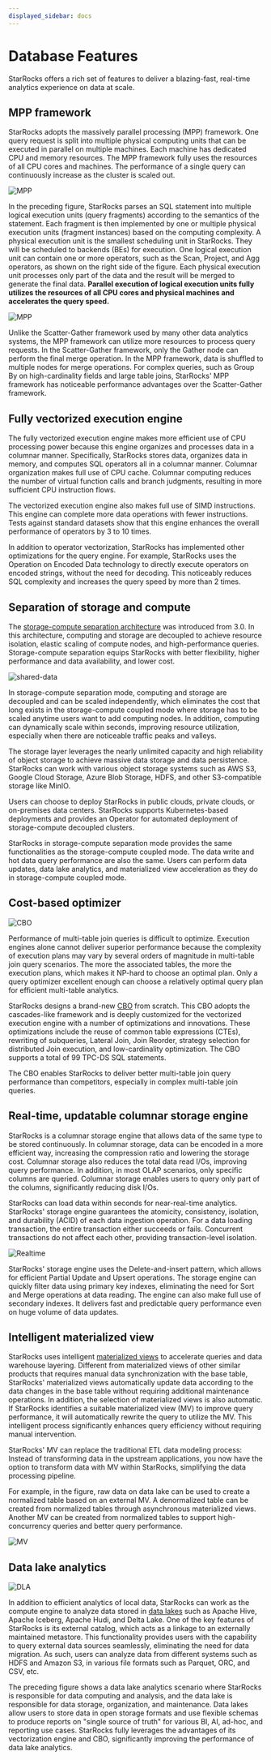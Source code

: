 ```yaml
---
displayed_sidebar: docs
---
```


# Database Features

StarRocks offers a rich set of features to deliver a blazing-fast, real-time analytics experience on data at scale.

## MPP framework

StarRocks adopts the massively parallel processing (MPP) framework. One query request is split into multiple physical computing units that can be executed in parallel on multiple machines. Each machine has dedicated CPU and memory resources. The MPP framework fully uses the resources of all CPU cores and machines. The performance of a single query can continuously increase as the cluster is scaled out.

![MPP](../_assets/1.1-3-mpp.png)

In the preceding figure, StarRocks parses an SQL statement into multiple logical execution units (query fragments) according to the semantics of the statement. Each fragment is then implemented by one or multiple physical execution units (fragment instances) based on the computing complexity. A physical execution unit is the smallest scheduling unit in StarRocks. They will be scheduled to backends (BEs) for execution. One logical execution unit can contain one or more operators, such as the Scan, Project, and Agg operators, as shown on the right side of the figure. Each physical execution unit processes only part of the data and the result will be merged to generate the final data. **Parallel execution of logical execution units fully utilizes the resources of all CPU cores and physical machines and accelerates the query speed.**

![MPP](../_assets/1.1-4-mpp.png)

Unlike the Scatter-Gather framework used by many other data analytics systems, the MPP framework can utilize more resources to process query requests. In the Scatter-Gather framework, only the Gather node can perform the final merge operation. In the MPP framework, data is shuffled to multiple nodes for merge operations. For complex queries, such as Group By on high-cardinality fields and large table joins, StarRocks' MPP framework has noticeable performance advantages over the Scatter-Gather framework.

## Fully vectorized execution engine

The fully vectorized execution engine makes more efficient use of CPU processing power because this engine organizes and processes data in a columnar manner. Specifically, StarRocks stores data, organizes data in memory, and computes SQL operators all in a columnar manner. Columnar organization makes full use of CPU cache. Columnar computing reduces the number of virtual function calls and branch judgments, resulting in more sufficient CPU instruction flows.

The vectorized execution engine also makes full use of SIMD instructions. This engine can complete more data operations with fewer instructions. Tests against standard datasets show that this engine enhances the overall performance of operators by 3 to 10 times.

In addition to operator vectorization, StarRocks has implemented other optimizations for the query engine. For example, StarRocks uses the Operation on Encoded Data technology to directly execute operators on encoded strings, without the need for decoding. This noticeably reduces SQL complexity and increases the query speed by more than 2 times.

## Separation of storage and compute

The [storage-compute separation architecture](./Architecture.md) was introduced from 3.0. In this architecture, computing and storage are decoupled to achieve resource isolation, elastic scaling of compute nodes, and high-performance queries. Storage-compute separation equips StarRocks with better flexibility, higher performance and data availability, and lower cost.

![shared-data](../_assets/share_data_arch.png)

In storage-compute separation mode, computing and storage are decoupled and can be scaled independently, which eliminates the cost that long exists in the storage-compute coupled mode where storage has to be scaled anytime users want to add computing nodes. In addition, computing can dynamically scale within seconds, improving resource utilization, especially when there are noticeable traffic peaks and valleys.

The storage layer leverages the nearly unlimited capacity and high reliability of object storage to achieve massive data storage and data persistence. StarRocks can work with various object storage systems such as AWS S3, Google Cloud Storage, Azure Blob Storage, HDFS, and other S3-compatible storage like MinIO.

Users can choose to deploy StarRocks in public clouds, private clouds, or on-premises data centers. StarRocks supports Kubernetes-based deployments and provides an Operator for automated deployment of storage-compute decoupled clusters.

StarRocks in storage-compute separation mode provides the same functionalities as the storage-compute coupled mode. The data write and hot data query performance are also the same. Users can perform data updates, data lake analytics, and materialized view acceleration as they do in storage-compute coupled mode.

## Cost-based optimizer

![CBO](../_assets/1.1-5-cbo.png)

Performance of multi-table join queries is difficult to optimize. Execution engines alone cannot deliver superior performance because the complexity of execution plans may vary by several orders of magnitude in multi-table join query scenarios. The more the associated tables, the more the execution plans, which makes it NP-hard to choose an optimal plan. Only a query optimizer excellent enough can choose a relatively optimal query plan for efficient multi-table analytics.

StarRocks designs a brand-new [CBO](../using_starrocks/Cost_based_optimizer.md) from scratch. This CBO adopts the cascades-like framework and is deeply customized for the vectorized execution engine with a number of optimizations and innovations. These optimizations include the reuse of common table expressions (CTEs), rewriting of subqueries, Lateral Join, Join Reorder, strategy selection for distributed Join execution, and low-cardinality optimization. The CBO supports a total of 99 TPC-DS SQL statements.

The CBO enables StarRocks to deliver better multi-table join query performance than competitors, especially in complex multi-table join queries.

## Real-time, updatable columnar storage engine

StarRocks is a columnar storage engine that allows data of the same type to be stored continuously. In columnar storage, data can be encoded in a more efficient way, increasing the compression ratio and lowering the storage cost. Columnar storage also reduces the total data read I/Os, improving query performance. In addition, in most OLAP scenarios, only specific columns are queried. Columnar storage enables users to query only part of the columns, significantly reducing disk I/Os.

StarRocks can load data within seconds for near-real-time analytics. StarRocks' storage engine guarantees the atomicity, consistency, isolation, and durability (ACID) of each data ingestion operation. For a data loading transaction, the entire transaction either succeeds or fails. Concurrent transactions do not affect each other, providing transaction-level isolation.

![Realtime](../_assets/1.1-6-realtime.png)

StarRocks' storage engine uses the Delete-and-insert pattern, which allows for efficient Partial Update and Upsert operations. The storage engine can quickly filter data using primary key indexes,  eliminating the need for Sort and Merge operations at data reading. The engine can also make full use of secondary indexes. It delivers fast and predictable query performance even on huge volume of data updates.

## Intelligent materialized view

StarRocks uses intelligent [materialized views](../using_starrocks/async_mv/Materialized_view.md) to accelerate queries and data warehouse layering. Different from materialized views of other similar products that requires manual data synchronization with the base table, StarRocks' materialized views automatically update data according to the data changes in the base table without requiring additional maintenance operations. In addition, the selection of materialized views is also automatic. If StarRocks identifies a suitable materialized view (MV) to improve query performance, it will automatically rewrite the query to utilize the MV. This intelligent process significantly enhances query efficiency without requiring manual intervention.

 StarRocks' MV can replace the traditional ETL data modeling process: Instead of transforming data in the upstream applications, you now have the option to transform data with MV within StarRocks, simplifying the data processing pipeline.

For example, in the figure, raw data on data lake can be used to create a normalized table based on an external MV. A denormalized table can be created from normalized tables through asynchronous materialized views. Another MV can be created from normalized tables to support high-concurrency queries and better query performance.

![MV](../_assets/1.1-7-mv.png)

## Data lake analytics

![DLA](../_assets/1.1-8-dla.png)

In addition to efficient analytics of local data, StarRocks can work as the compute engine to analyze data stored in [data lakes](../data_source/catalog/catalog_overview.md) such as Apache Hive, Apache Iceberg, Apache Hudi, and Delta Lake. One of the key features of StarRocks is its external catalog, which acts as a linkage to an externally maintained metastore. This functionality provides users with the capability to query external data sources seamlessly, eliminating the need for data migration. As such, users can analyze data from different systems such as HDFS and Amazon S3, in various file formats such as Parquet, ORC, and CSV, etc.

The preceding figure shows a data lake analytics scenario where StarRocks is responsible for data computing and analysis, and the data lake is responsible for data storage, organization, and maintenance. Data lakes allow users to store data in open storage formats and use flexible schemas to produce reports on "single source of truth" for various BI, AI, ad-hoc, and reporting use cases. StarRocks fully leverages the advantages of its vectorization engine and CBO, significantly improving the performance of data lake analytics.
